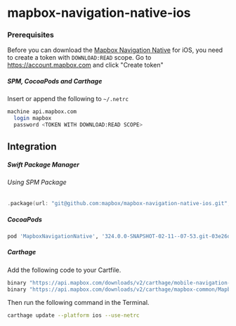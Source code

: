 # mapbox-navigation-native-ios

### Prerequisites

Before you can download the [Mapbox Navigation Native](https://github.com/mapbox/mapbox-navigation-native) for iOS, you need to create a token with `DOWNLOAD:READ` scope.
Go to https://account.mapbox.com and click "Create token"

##### SPM, CocoaPods and Carthage
Insert or append the following to `~/.netrc`

```bash
machine api.mapbox.com
  login mapbox
  password <TOKEN WITH DOWNLOAD:READ SCOPE>
```

## Integration

##### Swift Package Manager

###### Using SPM Package

```swift
.package(url: "git@github.com:mapbox/mapbox-navigation-native-ios.git", from: "324.0.0-SNAPSHOT-02-11--07-53.git-03e26d7-SNAPSHOT.0211T2031Z.9dd1cb0"),
```

##### CocoaPods

```ruby
pod 'MapboxNavigationNative', '324.0.0-SNAPSHOT-02-11--07-53.git-03e26d7-SNAPSHOT.0211T2031Z.9dd1cb0'
```

##### Carthage

Add the following code to your Cartfile.

```bash
binary "https://api.mapbox.com/downloads/v2/carthage/mobile-navigation-native/MapboxNavigationNative.json" == 324.0.0-SNAPSHOT-02-11--07-53.git-03e26d7-SNAPSHOT.0211T2031Z.9dd1cb0
binary "https://api.mapbox.com/downloads/v2/carthage/mapbox-common/MapboxCommon-ios.json" == 24.11.0-SNAPSHOT-02-11--07-53.git-03e26d7
```

Then run the following command in the Terminal.
```bash
carthage update --platform ios --use-netrc
```
